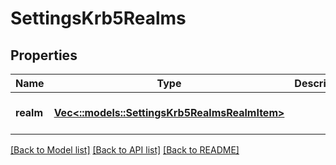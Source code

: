 # SettingsKrb5Realms

## Properties
Name | Type | Description | Notes
------------ | ------------- | ------------- | -------------
**realm** | [**Vec<::models::SettingsKrb5RealmsRealmItem>**](SettingsKrb5RealmsRealmItem.md) |  | [optional] [default to null]

[[Back to Model list]](../README.md#documentation-for-models) [[Back to API list]](../README.md#documentation-for-api-endpoints) [[Back to README]](../README.md)


